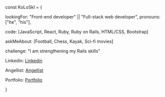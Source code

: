 const KoLoSkI = {

  lookingFor: "Front-end developer" || "Full-stack web developer",
  pronouns: ["he", "his"],
  
  code: [JavaScript, React, Ruby, Ruby on Rails, HTML/CSS, Bootstrap]
   
  askMeAbout: [Football, Chess, Kayak, Sci-fi movies]
  
  challenge: "I am strengthening my Rails skills"

  Linkedin: [Linkedin](https://www.linkedin.com/in/igor-koloski/)  
    
  Angellist: [Angellist](https://angel.co/u/igor-koloski)   
      
  Portfolio: [Portfolio](https://igorkol91.github.io/MyPortfolio/)    
  
 
     
}
